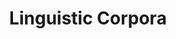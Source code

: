 ---
word: "true"

title: "Linguistic Corpora"

categories: ['']

tags: ['Linguistic', 'Corpora']

arwords: 'المدونات اللغوية'

arexps: []

enwords: ['Linguistic Corpora']

enexps: []

arlexicons: 'د'

enlexicons: 'L'

authors: ['Ruqayya Roshdy']

translators: ['']

citations: 'مقدمة في حوسبة اللغة العربية'

sources: 'مركز الملك عبدالله بن عبدالعزيز الدولي لخدمة اللغة العربية'

slug: ""
---
